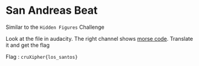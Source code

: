 # San Andreas Beat

Similar to the `Hidden Figures` Challenge

Look at the file in audacity. The right channel shows [morse code](./Morse.png). Translate it and get the flag


Flag : `cruXipher{los_santos}`